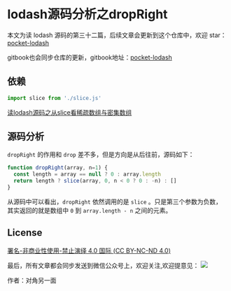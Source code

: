# lodash源码分析之dropRight

本文为读 lodash 源码的第三十二篇，后续文章会更新到这个仓库中，欢迎 star：[pocket-lodash](https://github.com/yeyuqiudeng/pocket-lodash)

gitbook也会同步仓库的更新，gitbook地址：[pocket-lodash](https://www.gitbook.com/book/yeyuqiudeng/pocket-lodash/details)

## 依赖

```javascript
import slice from './slice.js'
```

[读lodash源码之从slice看稀疏数组与密集数组](./slice.md)

## 源码分析

`dropRight` 的作用和 `drop` 差不多，但是方向是从后往前，源码如下：

```javascript
function dropRight(array, n=1) {
  const length = array == null ? 0 : array.length
  return length ? slice(array, 0, n < 0 ? 0 : -n) : []
}
```

从源码中可以看出，`dropRight` 依然调用的是 `slice` 。只是第三个参数为负数，其实返回的就是数组中 `0` 到 `array.length - n` 之间的元素。

## License

[署名-非商业性使用-禁止演绎 4.0 国际 (CC BY-NC-ND 4.0)](http://creativecommons.org/licenses/by-nc-nd/4.0/)

最后，所有文章都会同步发送到微信公众号上，欢迎关注,欢迎提意见：  ![](https://raw.githubusercontent.com/yeyuqiudeng/resource/master/images/qrcode_front-end-article.jpg) 

作者：对角另一面 